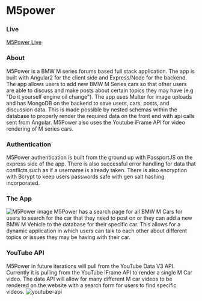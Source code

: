 # M5power

### Live
[M5Power Live](http://www.m5power.co/)

### About
M5Power is a BMW M series forums based full stack application. The app is built with Angular2 for the client side and Express/Node for the backend. The app allows users to add new BMW M Series cars so that other users are able to discuss and make posts about certain topics they may have (e.g "Do it yourself engine oil change"). The app uses Multer for image uploads and has MongoDB on the backend to save users, cars, posts, and discussion data. This is made possible by nested schemas within the database to properly render the required data on the front end with api calls sent from Angular. M5Power also uses the Youtube iFrame API for video rendering of M series cars.

### Authentication
M5Power authentication is built from the ground up with PassportJS on the express side of the app. There is also successful error handling for data that conflicts such as if a username is already taken. There is also encryption with Bcrypt to keep users passwords safe with gen salt hashing incorporated. 

### The App
![M5Power image](https://i.imgur.com/nE5CScS.png)
M5Power has a search page for all BMW M Cars for users to search for the car that they need to post on or they can add a new BMW M Vehicle to the database for their specific car. This allows for a dynamic application in which users can talk to each other about different topics or issues they may be having with their car. 

### YouTube API 
M5Power in future iterations will pull from the YouTube Data V3 API. Currently it is pulling from the YouTube iFrame API to render a single M Car video. The data API will allow for many different M car videos to be rendered on the website with a search form for users to find specific videos. 
![youtube-api](https://i.imgur.com/Glj3HqT.gif)


